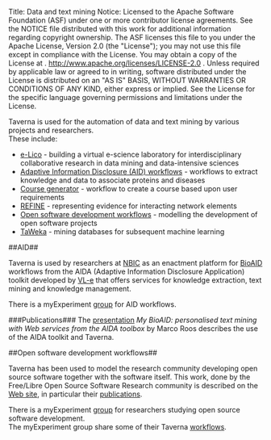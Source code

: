 Title:     Data and text mining
Notice:    Licensed to the Apache Software Foundation (ASF) under one
           or more contributor license agreements.  See the NOTICE file
           distributed with this work for additional information
           regarding copyright ownership.  The ASF licenses this file
           to you under the Apache License, Version 2.0 (the
           "License"); you may not use this file except in compliance
           with the License.  You may obtain a copy of the License at
           .
             http://www.apache.org/licenses/LICENSE-2.0
           .
           Unless required by applicable law or agreed to in writing,
           software distributed under the License is distributed on an
           "AS IS" BASIS, WITHOUT WARRANTIES OR CONDITIONS OF ANY
           KIND, either express or implied.  See the License for the
           specific language governing permissions and limitations
           under the License.

Taverna is used for the automation of data and text mining by various projects and researchers.  
These include:

 - [e-Lico][1] - building a virtual e-science laboratory for interdisciplinary collaborative research in data mining
      and data-intensive sciences
 - [Adaptive Information Disclosure (AID) workflows][2] - workflows to extract knowledge and data to
      associate proteins and diseases
 - [Course generator][3] - workflow to create a course based upon user requirements
 - [REFINE][4] - representing evidence for interacting network elements
 - [Open software development workflows][5] - modelling the development of open software projects
 - [TaWeka][6] - mining databases for subsequent machine learning

<a name="aid"></a>
##AID##


Taverna is used by researchers at [NBIC][7] as an enactment platform for [BioAID][8] workflows from
   the AIDA (Adaptive Information Disclosure Application) toolkit developed by [VL-e][9]
   that offers services for knowledge extraction, text mining and knowledge management.

There is a myExperiment [group][10] for AID workflows.

###Publications###
The [presentation][11] *My BioAID: personalised text mining with Web services from the AIDA toolbox*
   by Marco Roos describes the use of the AIDA toolkit and Taverna.


<a name="open-software-development-workflows"></a>

##Open software development workflows##

Taverna has been used to model the research community developing open source software together with
   the software itself.
This work, done by the Free/Libre Open Source Software Research community is described on the [Web site][12],
   in particular their [publications][13].

There is a myExperiment [group][14] for researchers studying open source software development.  
The myExperiment group share some of their Taverna [workflows][15].


  [1]: /introduction/related-projects#e-lico
  [2]: #aid
  [3]: /introduction/taverna-in-use/multimedia#course-generator
  [4]: /introduction/related-projects#refine
  [5]: #open-software-development-workflows
  [6]: /introduction/taverna-in-use/annotation#taweka
  [7]: http://www.mygrid.org.uk/outreach/collaboration/collaboration-with-nbic/
  [8]: http://www.adaptivedisclosure.org/aida/workflows
  [9]: http://www.vl-e.nl/
  [10]: http://www.myexperiment.org/groups/42
  [11]: https://www.google.co.uk/url?sa=t&amp;rct=j&amp;q=&amp;esrc=s&amp;source=web&amp;cd=1&amp;cad=rja&amp;uact=8&amp;ved=0CDMQFjAA&amp;url=https%3A%2F%2Fbioinformatics.cs.vt.edu%2F~murali%2Fconference-fayfaars%2F2007-ismb-eccb%2FISMBECCB07%2FDemos%2Froos_20070511110510.pdf&amp;ei=aBrSVPmcJYqS7AarnIG4BA&amp;usg=AFQjCNFxsZFPdqYu7OqkwPd_-KIX4xQXPw&amp;sig2=jqEU3XVUPOOgp0HTNVekxw&amp;bvm=bv.85076809,d.ZGU
  [12]: http://floss.syr.edu/
  [13]: http://floss.syr.edu/papers
  [14]: http://www.myexperiment.org/groups/64
  [15]: http://www.myexperiment.org/users/384/workflows
